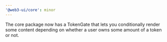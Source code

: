```yaml
---
'@web3-ui/core': minor
---
```


The core package now has a TokenGate that lets you conditionally render some content depending on whether a user owns some amount of a token or not.
